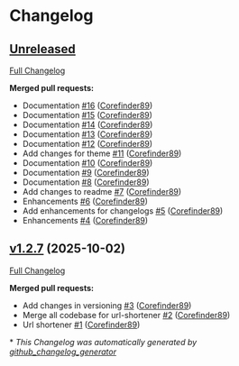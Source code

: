 # Changelog

## [Unreleased](https://github.com/Corefinder89/corefinder/tree/HEAD)

[Full Changelog](https://github.com/Corefinder89/corefinder/compare/v1.2.7...HEAD)

**Merged pull requests:**

- Documentation [\#16](https://github.com/Corefinder89/corefinder/pull/16) ([Corefinder89](https://github.com/Corefinder89))
- Documentation [\#15](https://github.com/Corefinder89/corefinder/pull/15) ([Corefinder89](https://github.com/Corefinder89))
- Documentation [\#14](https://github.com/Corefinder89/corefinder/pull/14) ([Corefinder89](https://github.com/Corefinder89))
- Documentation [\#13](https://github.com/Corefinder89/corefinder/pull/13) ([Corefinder89](https://github.com/Corefinder89))
- Documentation [\#12](https://github.com/Corefinder89/corefinder/pull/12) ([Corefinder89](https://github.com/Corefinder89))
- Add changes for theme [\#11](https://github.com/Corefinder89/corefinder/pull/11) ([Corefinder89](https://github.com/Corefinder89))
- Documentation [\#10](https://github.com/Corefinder89/corefinder/pull/10) ([Corefinder89](https://github.com/Corefinder89))
- Documentation [\#9](https://github.com/Corefinder89/corefinder/pull/9) ([Corefinder89](https://github.com/Corefinder89))
- Documentation [\#8](https://github.com/Corefinder89/corefinder/pull/8) ([Corefinder89](https://github.com/Corefinder89))
- Add changes to readme [\#7](https://github.com/Corefinder89/corefinder/pull/7) ([Corefinder89](https://github.com/Corefinder89))
- Enhancements [\#6](https://github.com/Corefinder89/corefinder/pull/6) ([Corefinder89](https://github.com/Corefinder89))
- Add enhancements for changelogs [\#5](https://github.com/Corefinder89/corefinder/pull/5) ([Corefinder89](https://github.com/Corefinder89))
- Enhancements [\#4](https://github.com/Corefinder89/corefinder/pull/4) ([Corefinder89](https://github.com/Corefinder89))

## [v1.2.7](https://github.com/Corefinder89/corefinder/tree/v1.2.7) (2025-10-02)

[Full Changelog](https://github.com/Corefinder89/corefinder/compare/720168c4548cb200a3beeee0cf6ef6a4ca56e635...v1.2.7)

**Merged pull requests:**

- Add changes in versioning [\#3](https://github.com/Corefinder89/corefinder/pull/3) ([Corefinder89](https://github.com/Corefinder89))
- Merge all codebase for url-shortener [\#2](https://github.com/Corefinder89/corefinder/pull/2) ([Corefinder89](https://github.com/Corefinder89))
- Url shortener [\#1](https://github.com/Corefinder89/corefinder/pull/1) ([Corefinder89](https://github.com/Corefinder89))



\* *This Changelog was automatically generated by [github_changelog_generator](https://github.com/github-changelog-generator/github-changelog-generator)*
